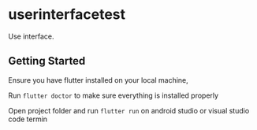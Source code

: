 # userinterfacetest

Use interface.

## Getting Started

Ensure you have flutter installed on your local machine, 

 Run `flutter doctor` to make sure everything is installed properly

 Open project folder and run `flutter run` on android studio  or visual studio code termin
